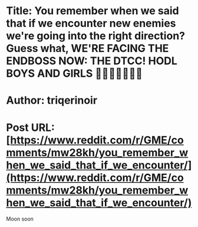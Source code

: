 # Title: You remember when we said that if we encounter new enemies we're going into the right direction? Guess what, WE'RE FACING THE ENDBOSS NOW: THE DTCC! HODL BOYS AND GIRLS 💎🙌🚀🚀🚀🚀🚀
# Author: triqerinoir
# Post URL: [https://www.reddit.com/r/GME/comments/mw28kh/you_remember_when_we_said_that_if_we_encounter/](https://www.reddit.com/r/GME/comments/mw28kh/you_remember_when_we_said_that_if_we_encounter/)


Moon soon